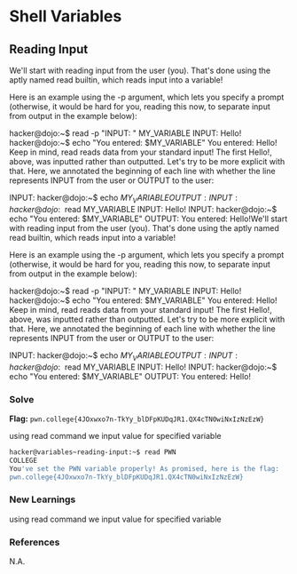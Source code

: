 # Shell Variables

## Reading Input

We'll start with reading input from the user (you). That's done using the aptly named read builtin, which reads input into a variable!

Here is an example using the -p argument, which lets you specify a prompt (otherwise, it would be hard for you, reading this now, to separate input from output in the example below):

hacker@dojo:~$ read -p "INPUT: " MY_VARIABLE
INPUT: Hello!
hacker@dojo:~$ echo "You entered: $MY_VARIABLE"
You entered: Hello!
Keep in mind, read reads data from your standard input! The first Hello!, above, was inputted rather than outputted. Let's try to be more explicit with that. Here, we annotated the beginning of each line with whether the line represents INPUT from the user or OUTPUT to the user:

 INPUT: hacker@dojo:~$ echo $MY_VARIABLE
OUTPUT:
 INPUT: hacker@dojo:~$ read MY_VARIABLE
 INPUT: Hello!
 INPUT: hacker@dojo:~$ echo "You entered: $MY_VARIABLE"
OUTPUT: You entered: Hello!We'll start with reading input from the user (you). That's done using the aptly named read builtin, which reads input into a variable!

Here is an example using the -p argument, which lets you specify a prompt (otherwise, it would be hard for you, reading this now, to separate input from output in the example below):

hacker@dojo:~$ read -p "INPUT: " MY_VARIABLE
INPUT: Hello!
hacker@dojo:~$ echo "You entered: $MY_VARIABLE"
You entered: Hello!
Keep in mind, read reads data from your standard input! The first Hello!, above, was inputted rather than outputted. Let's try to be more explicit with that. Here, we annotated the beginning of each line with whether the line represents INPUT from the user or OUTPUT to the user:

 INPUT: hacker@dojo:~$ echo $MY_VARIABLE
OUTPUT:
 INPUT: hacker@dojo:~$ read MY_VARIABLE
 INPUT: Hello!
 INPUT: hacker@dojo:~$ echo "You entered: $MY_VARIABLE"
OUTPUT: You entered: Hello!


### Solve
**Flag:** `pwn.college{4JOxwxo7n-TkYy_blDFpKUDqJR1.QX4cTN0wiNxIzNzEzW}`

using read command we input value for specified variable

```bash
hacker@variables~reading-input:~$ read PWN
COLLEGE
You've set the PWN variable properly! As promised, here is the flag:
pwn.college{4JOxwxo7n-TkYy_blDFpKUDqJR1.QX4cTN0wiNxIzNzEzW}
```

### New Learnings
using read command we input value for specified variable

### References 
N.A.

